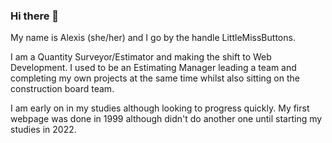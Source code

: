 ### Hi there 👋

My name is Alexis (she/her) and I go by the handle LittleMissButtons.

I am a Quantity Surveyor/Estimator and making the shift to Web Development. I used to be an Estimating Manager leading a team and completing my own projects at the same time whilst also sitting on the construction board team. 

I am early on in my studies although looking to progress quickly. My first webpage was done in 1999 although didn't do another one until starting my studies in 2022.

<!--
**LittleMissButtons/LittleMissButtons** is a ✨ _special_ ✨ repository because its `README.md` (this file) appears on your GitHub profile.

Here are some ideas to get you started:

- 🔭 I’m currently working on ...
- 🌱 I’m currently learning ...
- 👯 I’m looking to collaborate on ...
- 🤔 I’m looking for help with ...
- 💬 Ask me about ...
- 📫 How to reach me: ...
- 😄 Pronouns: ...
- ⚡ Fun fact: ...
-->
